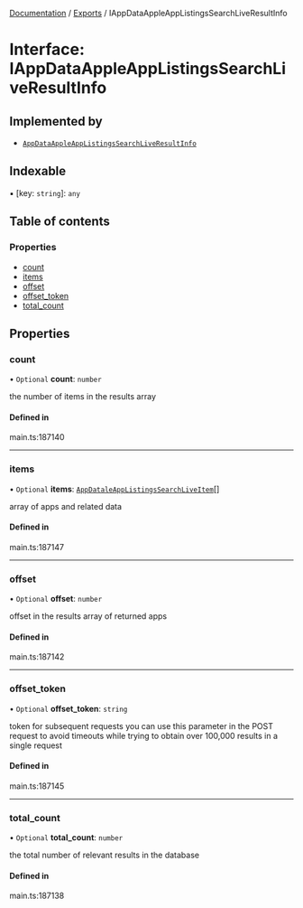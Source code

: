 [Documentation](../README.md) / [Exports](../modules.md) / IAppDataAppleAppListingsSearchLiveResultInfo

# Interface: IAppDataAppleAppListingsSearchLiveResultInfo

## Implemented by

- [`AppDataAppleAppListingsSearchLiveResultInfo`](../classes/AppDataAppleAppListingsSearchLiveResultInfo.md)

## Indexable

▪ [key: `string`]: `any`

## Table of contents

### Properties

- [count](IAppDataAppleAppListingsSearchLiveResultInfo.md#count)
- [items](IAppDataAppleAppListingsSearchLiveResultInfo.md#items)
- [offset](IAppDataAppleAppListingsSearchLiveResultInfo.md#offset)
- [offset\_token](IAppDataAppleAppListingsSearchLiveResultInfo.md#offset_token)
- [total\_count](IAppDataAppleAppListingsSearchLiveResultInfo.md#total_count)

## Properties

### count

• `Optional` **count**: `number`

the number of items in the results array

#### Defined in

main.ts:187140

___

### items

• `Optional` **items**: [`AppDataleAppListingsSearchLiveItem`](../classes/AppDataleAppListingsSearchLiveItem.md)[]

array of apps and related data

#### Defined in

main.ts:187147

___

### offset

• `Optional` **offset**: `number`

offset in the results array of returned apps

#### Defined in

main.ts:187142

___

### offset\_token

• `Optional` **offset\_token**: `string`

token for subsequent requests
you can use this parameter in the POST request to avoid timeouts while trying to obtain over 100,000 results in a single request

#### Defined in

main.ts:187145

___

### total\_count

• `Optional` **total\_count**: `number`

the total number of relevant results in the database

#### Defined in

main.ts:187138
